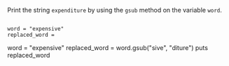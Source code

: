 Print the string `expenditure` by using the `gsub` method on the variable `word`.

<codeblock language="ruby" type="exercise" testMode="fixedInput">
<code>
word = "expensive"
replaced_word =

</code>
<solution>
word = "expensive"
replaced_word = word.gsub("sive", "diture")
puts replaced_word
</solution>
</codeblock>
